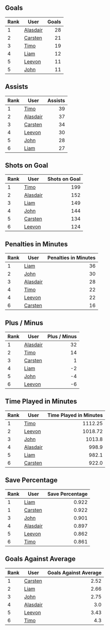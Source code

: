 ## Goals
| Rank | User | Goals |
| :--- | ---- | ---------: |
| 1 | [Alasdair](https://github.com/llevasseur/world-juniors-2022/blob/master/ROSTERS.md#Alasdair) |  28 |
| 2 | [Carsten](https://github.com/llevasseur/world-juniors-2022/blob/master/ROSTERS.md#Carsten) |  21 |
| 3 | [Timo](https://github.com/llevasseur/world-juniors-2022/blob/master/ROSTERS.md#Timo) |  19 |
| 4 | [Liam](https://github.com/llevasseur/world-juniors-2022/blob/master/ROSTERS.md#Liam) |  12 |
| 5 | [Leevon](https://github.com/llevasseur/world-juniors-2022/blob/master/ROSTERS.md#Leevon) |  11 |
| 5 | [John](https://github.com/llevasseur/world-juniors-2022/blob/master/ROSTERS.md#John) |  11 |
## Assists
| Rank | User | Assists |
| :--- | ---- | ---------: |
| 1 | [Timo](https://github.com/llevasseur/world-juniors-2022/blob/master/ROSTERS.md#Timo) |  39 |
| 2 | [Alasdair](https://github.com/llevasseur/world-juniors-2022/blob/master/ROSTERS.md#Alasdair) |  37 |
| 3 | [Carsten](https://github.com/llevasseur/world-juniors-2022/blob/master/ROSTERS.md#Carsten) |  34 |
| 4 | [Leevon](https://github.com/llevasseur/world-juniors-2022/blob/master/ROSTERS.md#Leevon) |  30 |
| 5 | [John](https://github.com/llevasseur/world-juniors-2022/blob/master/ROSTERS.md#John) |  28 |
| 6 | [Liam](https://github.com/llevasseur/world-juniors-2022/blob/master/ROSTERS.md#Liam) |  27 |
## Shots on Goal
| Rank | User | Shots on Goal |
| :--- | ---- | ---------: |
| 1 | [Timo](https://github.com/llevasseur/world-juniors-2022/blob/master/ROSTERS.md#Timo) |  199 |
| 2 | [Alasdair](https://github.com/llevasseur/world-juniors-2022/blob/master/ROSTERS.md#Alasdair) |  152 |
| 3 | [Liam](https://github.com/llevasseur/world-juniors-2022/blob/master/ROSTERS.md#Liam) |  149 |
| 4 | [John](https://github.com/llevasseur/world-juniors-2022/blob/master/ROSTERS.md#John) |  144 |
| 5 | [Carsten](https://github.com/llevasseur/world-juniors-2022/blob/master/ROSTERS.md#Carsten) |  134 |
| 6 | [Leevon](https://github.com/llevasseur/world-juniors-2022/blob/master/ROSTERS.md#Leevon) |  124 |
## Penalties in Minutes
| Rank | User | Penalties in Minutes |
| :--- | ---- | ---------: |
| 1 | [Liam](https://github.com/llevasseur/world-juniors-2022/blob/master/ROSTERS.md#Liam) |  36 |
| 2 | [John](https://github.com/llevasseur/world-juniors-2022/blob/master/ROSTERS.md#John) |  30 |
| 3 | [Alasdair](https://github.com/llevasseur/world-juniors-2022/blob/master/ROSTERS.md#Alasdair) |  28 |
| 4 | [Timo](https://github.com/llevasseur/world-juniors-2022/blob/master/ROSTERS.md#Timo) |  22 |
| 4 | [Leevon](https://github.com/llevasseur/world-juniors-2022/blob/master/ROSTERS.md#Leevon) |  22 |
| 6 | [Carsten](https://github.com/llevasseur/world-juniors-2022/blob/master/ROSTERS.md#Carsten) |  16 |
## Plus / Minus
| Rank | User | Plus / Minus |
| :--- | ---- | ---------: |
| 1 | [Alasdair](https://github.com/llevasseur/world-juniors-2022/blob/master/ROSTERS.md#Alasdair) |  32 |
| 2 | [Timo](https://github.com/llevasseur/world-juniors-2022/blob/master/ROSTERS.md#Timo) |  14 |
| 3 | [Carsten](https://github.com/llevasseur/world-juniors-2022/blob/master/ROSTERS.md#Carsten) |  1 |
| 4 | [Liam](https://github.com/llevasseur/world-juniors-2022/blob/master/ROSTERS.md#Liam) |  -2 |
| 5 | [John](https://github.com/llevasseur/world-juniors-2022/blob/master/ROSTERS.md#John) |  -4 |
| 6 | [Leevon](https://github.com/llevasseur/world-juniors-2022/blob/master/ROSTERS.md#Leevon) |  -6 |
## Time Played in Minutes
| Rank | User | Time Played in Minutes |
| :--- | ---- | ---------: |
| 1 | [Timo](https://github.com/llevasseur/world-juniors-2022/blob/master/ROSTERS.md#Timo) |  1112.25 |
| 2 | [Leevon](https://github.com/llevasseur/world-juniors-2022/blob/master/ROSTERS.md#Leevon) |  1018.72 |
| 3 | [John](https://github.com/llevasseur/world-juniors-2022/blob/master/ROSTERS.md#John) |  1013.8 |
| 4 | [Alasdair](https://github.com/llevasseur/world-juniors-2022/blob/master/ROSTERS.md#Alasdair) |  998.9 |
| 5 | [Liam](https://github.com/llevasseur/world-juniors-2022/blob/master/ROSTERS.md#Liam) |  982.1 |
| 6 | [Carsten](https://github.com/llevasseur/world-juniors-2022/blob/master/ROSTERS.md#Carsten) |  922.0 |
## Save Percentage
| Rank | User | Save Percentage |
| :--- | ---- | ---------: |
| 1 | [Liam](https://github.com/llevasseur/world-juniors-2022/blob/master/ROSTERS.md#Liam) |  0.922 |
| 1 | [Carsten](https://github.com/llevasseur/world-juniors-2022/blob/master/ROSTERS.md#Carsten) |  0.922 |
| 3 | [John](https://github.com/llevasseur/world-juniors-2022/blob/master/ROSTERS.md#John) |  0.901 |
| 4 | [Alasdair](https://github.com/llevasseur/world-juniors-2022/blob/master/ROSTERS.md#Alasdair) |  0.897 |
| 5 | [Leevon](https://github.com/llevasseur/world-juniors-2022/blob/master/ROSTERS.md#Leevon) |  0.862 |
| 6 | [Timo](https://github.com/llevasseur/world-juniors-2022/blob/master/ROSTERS.md#Timo) |  0.861 |
## Goals Against Average
| Rank | User | Goals Against Average |
| :--- | ---- | ---------: |
| 1 | [Carsten](https://github.com/llevasseur/world-juniors-2022/blob/master/ROSTERS.md#Carsten) |  2.52 |
| 2 | [Liam](https://github.com/llevasseur/world-juniors-2022/blob/master/ROSTERS.md#Liam) |  2.66 |
| 3 | [John](https://github.com/llevasseur/world-juniors-2022/blob/master/ROSTERS.md#John) |  2.75 |
| 4 | [Alasdair](https://github.com/llevasseur/world-juniors-2022/blob/master/ROSTERS.md#Alasdair) |  3.0 |
| 5 | [Leevon](https://github.com/llevasseur/world-juniors-2022/blob/master/ROSTERS.md#Leevon) |  3.43 |
| 6 | [Timo](https://github.com/llevasseur/world-juniors-2022/blob/master/ROSTERS.md#Timo) |  4.3 |
